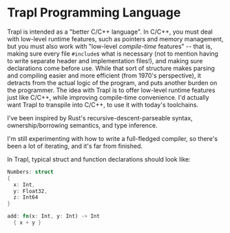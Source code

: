 # Trapl Programming Language
Trapl is intended as a "better C/C++ language". In C/C++, you must deal with low-level runtime features, such as pointers and memory management, but you must also work with "low-level *compile-time* features" -- that is, making sure every file ```#include```s what is necessary (not to mention having to write separate header and implementation files!), and making sure declarations come before use. While that sort of structure makes parsing and compiling easier and more efficient (from 1970's perspective), it detracts from the actual logic of the program, and puts another burden on the programmer. The idea with Trapl is to offer low-level runtime features just like C/C++, while improving compile-time convenience. I'd actually want Trapl to transpile into C/C++, to use it with today's toolchains.

I've been inspired by Rust's recursive-descent-parseable syntax, ownership/borrowing semantics, and type inference.

I'm still experimenting with how to write a full-fledged compiler, so there's been a lot of iterating, and it's far from finished.

In Trapl, typical struct and function declarations should look like:

```rust
Numbers: struct
{
  x: Int,
  y: Float32,
  z: Int64
}

add: fn(x: Int, y: Int) -> Int
  { x + y }
```